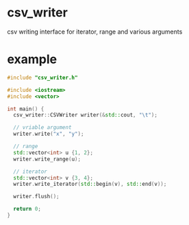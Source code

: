 # csv_writer
csv writing interface for iterator, range and various arguments

# example

```cpp
#include "csv_writer.h"

#include <iostream>
#include <vector>

int main() {
  csv_writer::CSVWriter writer(&std::cout, "\t");

  // vriable argument
  writer.write("x", "y");

  // range
  std::vector<int> u {1, 2};
  writer.write_range(u);

  // iterator
  std::vector<int> v {3, 4};
  writer.write_iterator(std::begin(v), std::end(v));

  writer.flush();

  return 0;
}
```
